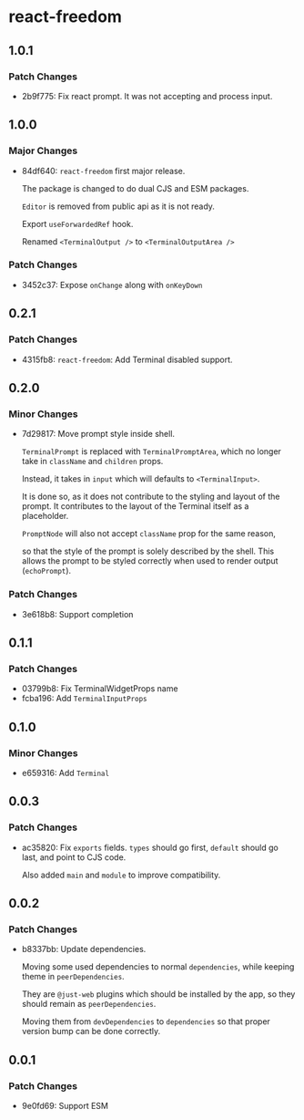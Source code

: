 # react-freedom

## 1.0.1

### Patch Changes

- 2b9f775: Fix react prompt.
  It was not accepting and process input.

## 1.0.0

### Major Changes

- 84df640: `react-freedom` first major release.

  The package is changed to do dual CJS and ESM packages.

  `Editor` is removed from public api as it is not ready.

  Export `useForwardedRef` hook.

  Renamed `<TerminalOutput />` to `<TerminalOutputArea />`

### Patch Changes

- 3452c37: Expose `onChange` along with `onKeyDown`

## 0.2.1

### Patch Changes

- 4315fb8: `react-freedom`: Add Terminal disabled support.

## 0.2.0

### Minor Changes

- 7d29817: Move prompt style inside shell.

  `TerminalPrompt` is replaced with `TerminalPromptArea`,
  which no longer take in `className` and `children` props.

  Instead, it takes in `input` which will defaults to `<TerminalInput>`.

  It is done so, as it does not contribute to the styling and layout of the prompt.
  It contributes to the layout of the Terminal itself as a placeholder.

  `PromptNode` will also not accept `className` prop for the same reason,

  so that the style of the prompt is solely described by the shell.
  This allows the prompt to be styled correctly when used to render output (`echoPrompt`).

### Patch Changes

- 3e618b8: Support completion

## 0.1.1

### Patch Changes

- 03799b8: Fix TerminalWidgetProps name
- fcba196: Add `TerminalInputProps`

## 0.1.0

### Minor Changes

- e659316: Add `Terminal`

## 0.0.3

### Patch Changes

- ac35820: Fix `exports` fields.
  `types` should go first,
  `default` should go last, and point to CJS code.

  Also added `main` and `module` to improve compatibility.

## 0.0.2

### Patch Changes

- b8337bb: Update dependencies.

  Moving some used dependencies to normal `dependencies`,
  while keeping theme in `peerDependencies`.

  They are `@just-web` plugins which should be installed by the app,
  so they should remain as `peerDependencies`.

  Moving them from `devDependencies` to `dependencies` so that proper version bump can be done correctly.

## 0.0.1

### Patch Changes

- 9e0fd69: Support ESM
